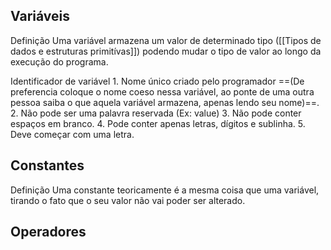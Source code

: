 ## Variáveis

Definição
	Uma variável armazena um valor de determinado tipo ([[Tipos de dados e estruturas primitívas]]) podendo mudar o tipo de valor ao longo da execução do programa.

Identificador de variável
	1. Nome único criado pelo programador ==(De preferencia coloque o nome coeso nessa variável, ao ponte de uma outra pessoa saiba o que aquela variável armazena, apenas lendo seu nome)==.
	2. Não pode ser uma palavra reservada (Ex: value)
	3. Não pode conter espaços em branco.
	4. Pode conter apenas letras, dígitos e sublinha.
	5. Deve começar com uma letra.
## Constantes

Definição
	Uma constante teoricamente é a mesma coisa que uma variável, tirando o fato que o seu valor não vai poder ser alterado.

## Operadores